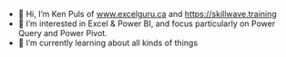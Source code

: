 - 👋 Hi, I’m Ken Puls of www.excelguru.ca and https://skillwave.training
- 👀 I’m interested in Excel & Power BI, and focus particularly on Power Query and Power Pivot.
- 🌱 I’m currently learning about all kinds of things

<!---
kpuls/kpuls is a ✨ special ✨ repository because its `README.md` (this file) appears on your GitHub profile.
You can click the Preview link to take a look at your changes.
--->
